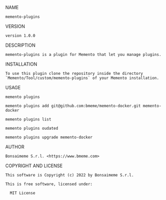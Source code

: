NAME

    memento-plugins

VERSION

    version 1.0.0


DESCRIPTION

    memento-plugins is a plugin for Memento that let you manage plugins.

INSTALLATION

    To use this plugin clone the repository inside the directory `Memento/Tool/custom/memento-plugins` of your Memento installation.

USAGE

    memento plugins

    memento plugins add git@github.com:bmeme/memento-docker.git memento-docker

    memento plugins list

    memento plugins oudated

    memento plugins upgrade memento-docker

AUTHOR

    Bonsaimeme S.r.l. <https://www.bmeme.com>

COPYRIGHT AND LICENSE

    This software is Copyright (c) 2022 by Bonsaimeme S.r.l.

    This is free software, licensed under:

      MIT License

